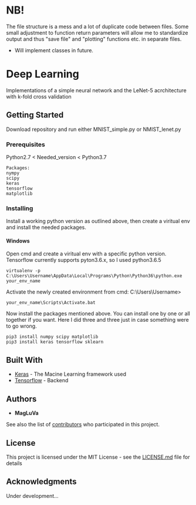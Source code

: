 # NB!
The file structure is a mess and a lot of duplicate code between files.
Some small adjustment to function return parameters will allow me to standardize output and thus
"save file" and "plotting" functions etc. in separate files.
 - Will implement classes in future.

# Deep Learning

Implementations of a simple neural network and the LeNet-5 acrchitecture with k-fold cross validation  

## Getting Started

Download repository and run either MNIST_simple.py or NMIST_lenet.py

### Prerequisites

Python2.7 < Needed_version < Python3.7

```
Packages:
nympy
scipy
keras
tensorflow
matplotlib

```

### Installing

Install a working python version as outlined above, then create a viritual env and install the 
needed packages.

#### Windows

Open cmd and create a viritual env with a specific python version.
Tensorflow currently supports pyton3.6.x, so I used python3.6.5 

```
virtualenv -p C:\Users\Username\AppData\Local\Programs\Python\Python36\python.exe your_env_name
```

Activate the newly created environment from cmd: C:\Users\Username>

```
your_env_name\Scripts\Activate.bat
```

Now install the packages mentioned above.
You can install one by one or all together if you want. Here I did three and three just
in case something were to go wrong.

```
pip3 install numpy scipy matplotlib
pip3 install keras tensorflow sklearn
```

## Built With

* [Keras](https://keras.io/) - The Macine Learning framework used
* [Tensorflow](https://www.tensorflow.org/api_docs/) - Backend

## Authors

* **MagLuVa** 

See also the list of [contributors](https://github.com/your/project/contributors) who participated in this project.

## License

This project is licensed under the MIT License - see the [LICENSE.md](LICENSE.md) file for details

## Acknowledgments

Under development...
